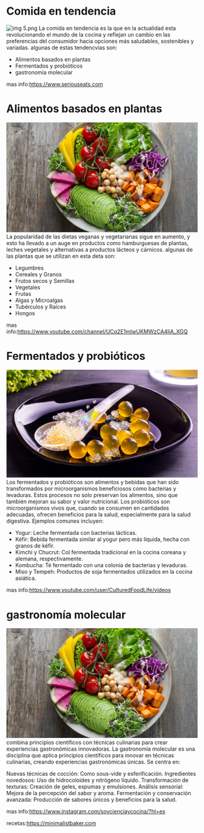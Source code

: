 # Comida en tendencia
![img 5.png](img5.png)
 La comida en tendencia es la que en la actualidad esta revolucionando el mundo de la cocina y reflejan un cambio en las preferencias del consumidor hacia opciones más saludables, sostenibles y variadas. algunas de estas tendencvias son:
 - Alimentos basados en plantas
 - Fermentados y probióticos
 - gastronomía molecular
 
mas info:https://www.seriouseats.com
# Alimentos basados en plantas
![img_1.png](img_6.png)
 La popularidad de las dietas veganas y vegetarianas sigue en aumento, y esto ha llevado a un auge en productos como hamburguesas de plantas, leches vegetales y alternativas a productos lácteos y cárnicos. algunas de las plantas que se utilizan en esta deta son:

- Legumbres
- Cereales y Granos
- Frutos secos y Semillas
- Vegetales
- Frutas
- Algas y Microalgas
- Tubérculos y Raíces
- Hongos

mas info:https://www.youtube.com/channel/UCq2E1mIwUKMWzCA4liA_XGQ
 

# Fermentados y probióticos
![img_2.png](img_7.png)
    Los fermentados y probióticos son alimentos y bebidas que han sido transformados por microorganismos beneficiosos como bacterias y levaduras. Estos procesos no solo preservan los alimentos, sino que también mejoran su sabor y valor nutricional. Los probióticos son microorganismos vivos que, cuando se consumen en cantidades adecuadas, ofrecen beneficios para la salud, especialmente para la salud digestiva.
Ejemplos comunes incluyen:

- Yogur: Leche fermentada con bacterias lácticas.
- Kéfir: Bebida fermentada similar al yogur pero más líquida, hecha con granos de kéfir.
- Kimchi y Chucrut: Col fermentada tradicional en la cocina coreana y alemana, respectivamente.
- Kombucha: Té fermentado con una colonia de bacterias y levaduras.
- Miso y Tempeh: Productos de soja fermentados utilizados en la cocina asiática. 

mas info:https://www.youtube.com/user/CulturedFoodLife/videos
# gastronomía molecular
![img_3.png](img_8.png)
 combina principios científicos con técnicas culinarias para crear experiencias gastronómicas innovadoras.
  La gastronomía molecular es una disciplina que aplica principios científicos para innovar en técnicas culinarias, creando experiencias gastronómicas únicas. Se centra en:

Nuevas técnicas de cocción: Como sous-vide y esferificación.
Ingredientes novedosos: Uso de hidrocoloides y nitrógeno líquido.
Transformación de texturas: Creación de geles, espumas y emulsiones.
Análisis sensorial: Mejora de la percepción del sabor y aroma.
Fermentación y conservación avanzada: Producción de sabores únicos y beneficios para la salud.

mas info:https://www.instagram.com/soycienciaycocina/?hl=es

recetas:https://minimalistbaker.com
